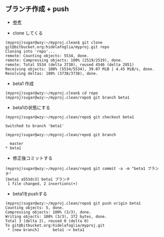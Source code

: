 ## ブランチ作成 + push

- [参考](http://sessan.hatenablog.com/entry/2012/06/20/205036)

- clone してくる

~~~
(myproj)sugar@wzy:~/myproj.clean$ git clone git@bitbucket.org:hidelafoglia/myproj.git repo
Cloning into 'repo'...
remote: Counting objects: 5534, done.
remote: Compressing objects: 100% (2519/2519), done.
remote: Total 5534 (delta 3738), reused 4546 (delta 2851)
Receiving objects: 100% (5534/5534), 39.07 MiB | 4.45 MiB/s, done.
Resolving deltas: 100% (3738/3738), done.
~~~

- beta1 作成

~~~
(myproj)sugar@wzy:~/myproj.clean$ cd repo
(myproj)sugar@wzy:~/myproj.clean/repo$ git branch beta1
~~~

- beta1の状態にする

~~~
(myproj)sugar@wzy:~/myproj.clean/repo$ git checkout beta1

Switched to branch 'beta1'

(myproj)sugar@wzy:~/myproj.clean/repo$ git branch

  master
* beta1
~~~

- 修正後コミットする

~~~
(myproj)sugar@wzy:~/myproj.clean/repo$ git commit -a -m "beta1 ブランチ"
[beta1 a553dc3] beta1 ブランチ
 1 file changed, 2 insertions(+)
~~~

- beta1をpushする

~~~
(myproj)sugar@wzy:~/myproj.clean/repo$ git push origin beta1
Counting objects: 5, done.
Compressing objects: 100% (3/3), done.
Writing objects: 100% (3/3), 372 bytes, done.
Total 3 (delta 2), reused 0 (delta 0)
To git@bitbucket.org:hidelafoglia/myproj.git
 * [new branch]      beta1 -> beta1

~~~
